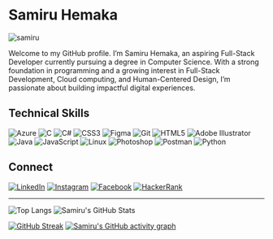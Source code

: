 # Samiru Hemaka

<p align="left"> <img src="https://komarev.com/ghpvc/?username=samiruhemaka2004&label=Profile%20views&color=0e75b6&style=flat" alt="samiru" /> </p>

Welcome to my GitHub profile. I’m Samiru Hemaka, an aspiring Full-Stack Developer currently pursuing a degree in Computer Science. With a strong foundation in programming and a growing interest in Full-Stack Development, Cloud computing, and Human-Centered Design, I’m passionate about building impactful digital experiences.

## Technical Skills

![Azure](https://img.shields.io/badge/Azure-0089D6?style=for-the-badge&logo=microsoftazure&logoColor=white)
![C](https://img.shields.io/badge/C-00599C?style=for-the-badge&logo=c&logoColor=white)
![C#](https://img.shields.io/badge/C%23-239120?style=for-the-badge&logo=c-sharp&logoColor=white)
![CSS3](https://img.shields.io/badge/CSS3-1572B6?style=for-the-badge&logo=css3&logoColor=white)
![Figma](https://img.shields.io/badge/Figma-F24E1E?style=for-the-badge&logo=figma&logoColor=white)
![Git](https://img.shields.io/badge/Git-F05032?style=for-the-badge&logo=git&logoColor=white)
![HTML5](https://img.shields.io/badge/HTML5-E34F26?style=for-the-badge&logo=html5&logoColor=white)
![Adobe Illustrator](https://img.shields.io/badge/Illustrator-FF9A00?style=for-the-badge&logo=adobeillustrator&logoColor=white)
![Java](https://img.shields.io/badge/Java-007396?style=for-the-badge&logo=java&logoColor=white)
![JavaScript](https://img.shields.io/badge/JavaScript-F7DF1E?style=for-the-badge&logo=javascript&logoColor=black)
![Linux](https://img.shields.io/badge/Linux-FCC624?style=for-the-badge&logo=linux&logoColor=black)
![Photoshop](https://img.shields.io/badge/Photoshop-31A8FF?style=for-the-badge&logo=adobephotoshop&logoColor=white)
![Postman](https://img.shields.io/badge/Postman-FF6C37?style=for-the-badge&logo=postman&logoColor=white)
![Python](https://img.shields.io/badge/Python-3776AB?style=for-the-badge&logo=python&logoColor=white)

## Connect

<a href="https://www.linkedin.com/in/samiru-hemaka-347b6531a" target="_blank"><img src="https://img.shields.io/badge/LinkedIn-%230077B5.svg?&style=flat-square&logo=linkedin&logoColor=white" alt="LinkedIn"></a>
<a href="https://www.instagram.com/_sxmiru._/" target="_blank"><img src="https://img.shields.io/badge/Instagram-%23E4405F.svg?&style=flat-square&logo=instagram&logoColor=white" alt="Instagram"></a>
<a href="https://www.facebook.com/profile.php?id=100081120676866" target="_blank"><img src="https://img.shields.io/badge/Facebook-%231877F2.svg?&style=flat-square&logo=facebook&logoColor=white" alt="Facebook"></a>
<a href="https://www.hackerrank.com/profile/samiruhemake" target="_blank">
  <img src="https://img.shields.io/badge/HackerRank-2EC866?style=flat-square&logo=HackerRank&logoColor=white" alt="HackerRank"></a>


<hr>

![Top Langs](https://github-readme-stats.vercel.app/api/top-langs/?username=samiruhemaka2004&theme=radical)
![Samiru's GitHub Stats](https://github-readme-stats.vercel.app/api?username=samiruhemaka2004&show_icons=true&theme=radical)


[![GitHub Streak](https://streak-stats.demolab.com?user=samiruhemaka2004&theme=highcontrast)](https://git.io/streak-stats)
[![Samiru's GitHub activity graph](https://github-readme-activity-graph.vercel.app/graph?username=samiruhemaka2004&theme=react-dark)](https://github.com/ashutosh00710/github-readme-activity-graph)
<!---
SamiruHemaka2004/SamiruHemaka2004 is a ✨ special ✨ repository because its `README.md` (this file) appears on your GitHub profile.
You can click the Preview link to take a look at your changes.
--->

